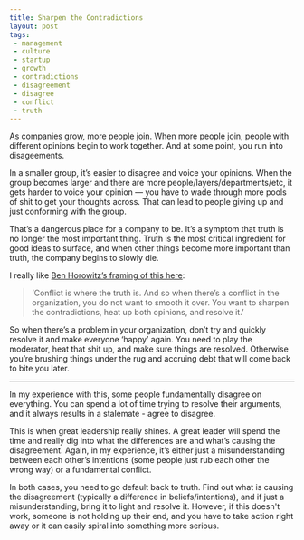 ```yaml
---
title: Sharpen the Contradictions
layout: post
tags: 
 - management
 - culture
 - startup
 - growth
 - contradictions
 - disagreement
 - disagree
 - conflict
 - truth
---
```


As companies grow, more people join. When more people join, people with different opinions begin to work together. And at some point, you run into disageements.

In a smaller group, it’s easier to disagree and voice your opinions. When the group becomes larger and there are more people/layers/departments/etc, it gets harder to voice your opinion — you have to wade through more pools of shit to get your thoughts across. That can lead to people giving up and just conforming with the group. 

That’s a dangerous place for a company to be. It’s a symptom that truth is no longer the most important thing. Truth is the most critical ingredient for good ideas to surface, and when other things become more important than truth, the company begins to slowly die. 

I really like [Ben Horowitz’s framing of this here](http://a16z.com/2015/07/11/12-things-ive-learned-from-ben-horowitz-about-management-investing-and-business/): 

> ‘Conflict is where the truth is. And so when there’s a conflict in the organization, you do not want to smooth it over. You want to sharpen the contradictions, heat up both opinions, and resolve it.’

So when there’s a problem in your organization, don’t try and quickly resolve it and make everyone ‘happy’ again. You need to play the moderator, heat that shit up, and make sure things are resolved. Otherwise you’re brushing things under the rug and accruing debt that will come back to bite you later. 

<hr>

In my experience with this, some people fundamentally disagree on everything. You can spend a lot of time trying to resolve their arguments, and it always results in a stalemate - agree to disagree. 

This is when great leadership really shines. A great leader will spend the time and really dig into what the differences are and what’s causing the disagreement. Again, in my experience, it’s either just a misunderstanding between each other’s intentions (some people just rub each other the wrong way) or a fundamental conflict. 

In both cases, you need to go default back to truth. Find out what is causing the disagreement (typically a difference in beliefs/intentions), and if just a misunderstanding, bring it to light and resolve it. However, if this doesn't work, someone is not holding up their end, and you have to take action right away or it can easily spiral into something more serious. 